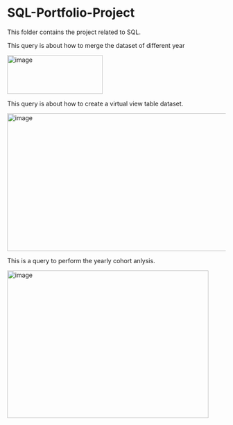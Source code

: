 # SQL-Portfolio-Project
This folder contains the project related to SQL.

This query is about how to merge the dataset of different year


<img width="220" height="89" alt="image" src="https://github.com/user-attachments/assets/0bbdb63a-fa8a-46bd-aae5-5b158c3f475a" />




This query is about how to create a virtual view table dataset.

<img width="509" height="317" alt="image" src="https://github.com/user-attachments/assets/6d4af632-98c5-421d-b4a1-d5ea21b16472" />




This is a query to perform the yearly cohort anlysis.

<img width="464" height="340" alt="image" src="https://github.com/user-attachments/assets/4150cf03-3975-4e98-808a-bda91b109431" />

